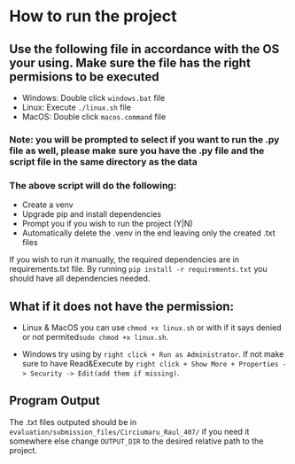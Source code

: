 # How to run the project

## Use the following file in accordance with the OS your using. Make sure the file has the right permisions to be executed

- Windows: Double click `windows.bat` file
- Linux: Execute `./linux.sh` file
- MacOS: Double click `macos.command` file
### Note: you will be prompted to select if you want to run the .py file as well, please make sure you have the .py file and the script file in the same directory as the data

### The above script will do the following:
 - Create a venv
 - Upgrade pip and install dependencies
 - Prompt you if you wish to run the project (Y|N)
 - Automatically delete the .venv in the end leaving only the created .txt files

If you wish to run it manually, the required dependencies are in requirements.txt file. By running `pip install -r requirements.txt` you should have all dependencies needed.

## What if it does not have the permission:

 - Linux & MacOS you can use `chmod +x linux.sh` or with if it says denied or not permited`sudo chmod +x linux.sh`.

 - Windows try using by `right click + Run as Administrator`. 
If not make sure to have Read&Execute by `right click + Show More + Properties -> Security -> Edit(add them if missing)`.



## Program Output

The .txt files outputed should be in `evaluation/submission_files/Circiumaru_Raul_407/` if you need it somewhere else change `OUTPUT_DIR` to the desired relative path to the project.